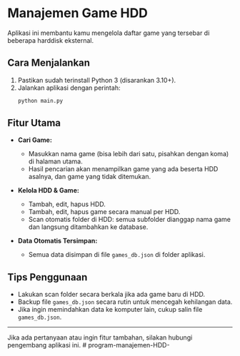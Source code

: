 # Manajemen Game HDD

Aplikasi ini membantu kamu mengelola daftar game yang tersebar di beberapa harddisk eksternal.

## Cara Menjalankan

1. Pastikan sudah terinstall Python 3 (disarankan 3.10+).
2. Jalankan aplikasi dengan perintah:
   ```bash
   python main.py
   ```

## Fitur Utama

- **Cari Game:**
  - Masukkan nama game (bisa lebih dari satu, pisahkan dengan koma) di halaman utama.
  - Hasil pencarian akan menampilkan game yang ada beserta HDD asalnya, dan game yang tidak ditemukan.

- **Kelola HDD & Game:**
  - Tambah, edit, hapus HDD.
  - Tambah, edit, hapus game secara manual per HDD.
  - Scan otomatis folder di HDD: semua subfolder dianggap nama game dan langsung ditambahkan ke database.

- **Data Otomatis Tersimpan:**
  - Semua data disimpan di file `games_db.json` di folder aplikasi.

## Tips Penggunaan

- Lakukan scan folder secara berkala jika ada game baru di HDD.
- Backup file `games_db.json` secara rutin untuk mencegah kehilangan data.
- Jika ingin memindahkan data ke komputer lain, cukup salin file `games_db.json`.

---

Jika ada pertanyaan atau ingin fitur tambahan, silakan hubungi pengembang aplikasi ini. # program-manajemen-HDD-
